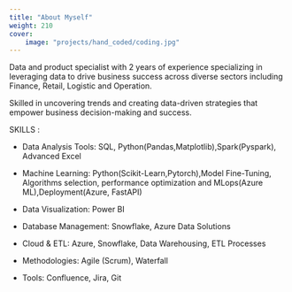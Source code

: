 ```yaml
---
title: "About Myself"
weight: 210
cover:
    image: "projects/hand_coded/coding.jpg"
---
```

 Data and product specialist with 2 years of experience specializing in leveraging data to drive business success across diverse sectors including Finance, Retail, Logistic and Operation.
 
 Skilled in uncovering trends and creating data-driven strategies that empower business decision-making and success.

SKILLS : 

- Data Analysis Tools: SQL, Python(Pandas,Matplotlib),Spark(Pyspark), Advanced Excel

- Machine Learning: Python(Scikit-Learn,Pytorch),Model Fine-Tuning, Algorithms selection, performance optimization and MLops(Azure ML),Deployment(Azure, FastAPI)

- Data Visualization: Power BI 

- Database Management: Snowflake, Azure Data Solutions

- Cloud & ETL: Azure, Snowflake, Data Warehousing, ETL Processes

- Methodologies: Agile (Scrum), Waterfall

- Tools: Confluence, Jira, Git


